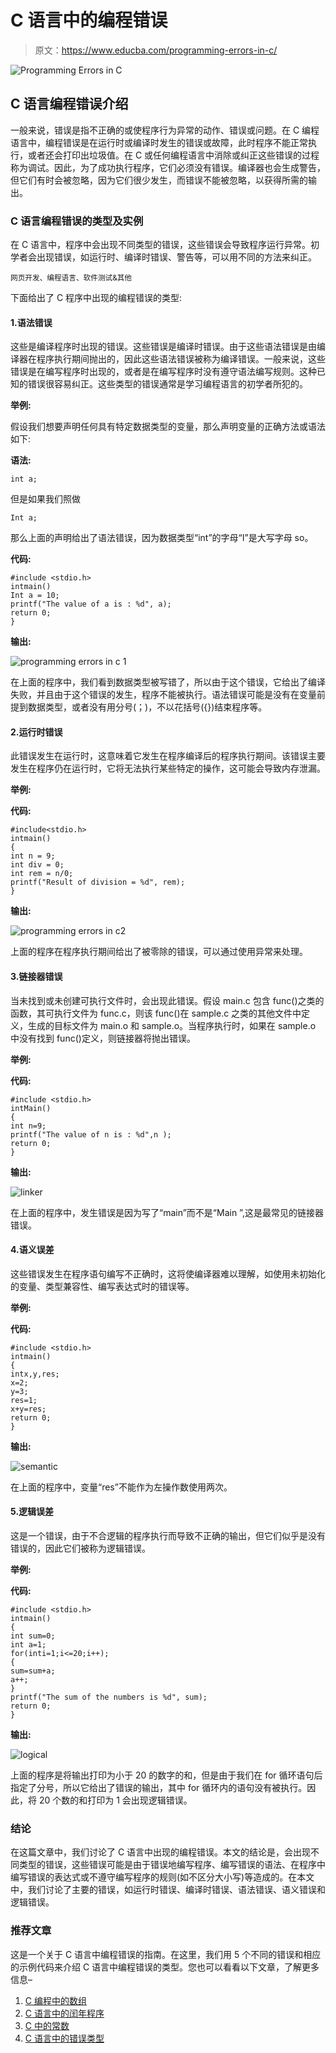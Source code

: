 # C 语言中的编程错误

> 原文：<https://www.educba.com/programming-errors-in-c/>

![Programming Errors in C](img/34cf8184cf7f53f84723c95ff169f9b9.png)



## C 语言编程错误介绍

一般来说，错误是指不正确的或使程序行为异常的动作、错误或问题。在 C 编程语言中，编程错误是在运行时或编译时发生的错误或故障，此时程序不能正常执行，或者还会打印出垃圾值。在 C 或任何编程语言中消除或纠正这些错误的过程称为调试。因此，为了成功执行程序，它们必须没有错误。编译器也会生成警告，但它们有时会被忽略，因为它们很少发生，而错误不能被忽略，以获得所需的输出。

### C 语言编程错误的类型及实例

在 C 语言中，程序中会出现不同类型的错误，这些错误会导致程序运行异常。初学者会出现错误，如运行时、编译时错误、警告等，可以用不同的方法来纠正。

<small>网页开发、编程语言、软件测试&其他</small>

下面给出了 C 程序中出现的编程错误的类型:

#### 1.语法错误

这些是编译程序时出现的错误。这些错误是编译时错误。由于这些语法错误是由编译器在程序执行期间抛出的，因此这些语法错误被称为编译错误。一般来说，这些错误是在编写程序时出现的，或者是在编写程序时没有遵守语法编写规则。这种已知的错误很容易纠正。这些类型的错误通常是学习编程语言的初学者所犯的。

**举例:**

假设我们想要声明任何具有特定数据类型的变量，那么声明变量的正确方法或语法如下:

**语法:**

```
int a;
```

但是如果我们照做

```
Int a;
```

那么上面的声明给出了语法错误，因为数据类型“int”的字母“I”是大写字母 so。

**代码:**

```
#include <stdio.h>
intmain()
Int a = 10;
printf("The value of a is : %d", a);
return 0;
}
```

**输出:**

![programming errors in c 1](img/ef105abbe0ac1618a57dccee305f6255.png)



在上面的程序中，我们看到数据类型被写错了，所以由于这个错误，它给出了编译失败，并且由于这个错误的发生，程序不能被执行。语法错误可能是没有在变量前提到数据类型，或者没有用分号(；)，不以花括号({})结束程序等。

#### 2.运行时错误

此错误发生在运行时，这意味着它发生在程序编译后的程序执行期间。该错误主要发生在程序仍在运行时，它将无法执行某些特定的操作，这可能会导致内存泄漏。

**举例:**

**代码:**

```
#include<stdio.h>
intmain()
{
int n = 9;
int div = 0;
int rem = n/0;
printf("Result of division = %d", rem);
}
```

**输出:**

![programming errors in c2](img/76b29d816679f33fdb9a932611f9baec.png)



上面的程序在程序执行期间给出了被零除的错误，可以通过使用异常来处理。

#### 3.链接器错误

当未找到或未创建可执行文件时，会出现此错误。假设 main.c 包含 func()之类的函数，其可执行文件为 func.c，则该 func()在 sample.c 之类的其他文件中定义，生成的目标文件为 main.o 和 sample.o。当程序执行时，如果在 sample.o 中没有找到 func()定义，则链接器将抛出错误。

**举例:**

**代码:**

```
#include <stdio.h>
intMain()
{
int n=9;
printf("The value of n is : %d",n );
return 0;
}
```

**输出:**

![linker](img/c1b784865c835708701a5ed895daa6aa.png)



在上面的程序中，发生错误是因为写了“main”而不是“Main ”,这是最常见的链接器错误。

#### 4.语义误差

这些错误发生在程序语句编写不正确时，这将使编译器难以理解，如使用未初始化的变量、类型兼容性、编写表达式时的错误等。

**举例:**

**代码:**

```
#include <stdio.h>
intmain()
{
intx,y,res;
x=2;
y=3;
res=1;
x+y=res;
return 0;
}
```

**输出:**

![semantic](img/5bce3a2712c6bd8b497f1434582e01de.png)



在上面的程序中，变量“res”不能作为左操作数使用两次。

#### 5.逻辑误差

这是一个错误，由于不合逻辑的程序执行而导致不正确的输出，但它们似乎是没有错误的，因此它们被称为逻辑错误。

**举例:**

**代码:**

```
#include <stdio.h>
intmain()
{
int sum=0;
int a=1;
for(inti=1;i<=20;i++);
{
sum=sum+a;
a++;
}
printf("The sum of the numbers is %d", sum);
return 0;
}
```

**输出:**

![logical](img/9607b282013d383fd3650d88f0ed63e6.png)



上面的程序是将输出打印为小于 20 的数字的和，但是由于我们在 for 循环语句后指定了分号，所以它给出了错误的输出，其中 for 循环内的语句没有被执行。因此，将 20 个数的和打印为 1 会出现逻辑错误。

### 结论

在这篇文章中，我们讨论了 C 语言中出现的编程错误。本文的结论是，会出现不同类型的错误，这些错误可能是由于错误地编写程序、编写错误的语法、在程序中编写错误的表达式或不遵守编写程序的规则(如不区分大小写)等造成的。在本文中，我们讨论了主要的错误，如运行时错误、编译时错误、语法错误、语义错误和逻辑错误。

### 推荐文章

这是一个关于 C 语言中编程错误的指南。在这里，我们用 5 个不同的错误和相应的示例代码来介绍 C 语言中编程错误的类型。您也可以看看以下文章，了解更多信息–

1.  [C 编程中的数组](https://www.educba.com/arrays-in-c-programming/)
2.  [C 语言中的闰年程序](https://www.educba.com/leap-year-program-in-c/)
3.  [C 中的常数](https://www.educba.com/constants-in-c/)
4.  [C 语言中的错误类型](https://www.educba.com/types-of-errors-in-c/)






